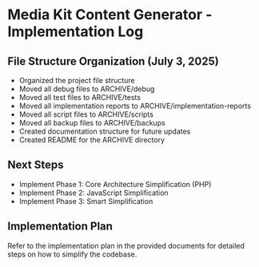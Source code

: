 # Media Kit Content Generator - Implementation Log

## File Structure Organization (July 3, 2025)

- Organized the project file structure
- Moved all debug files to ARCHIVE/debug
- Moved all test files to ARCHIVE/tests
- Moved all implementation reports to ARCHIVE/implementation-reports
- Moved all script files to ARCHIVE/scripts
- Moved all backup files to ARCHIVE/backups
- Created documentation structure for future updates
- Created README for the ARCHIVE directory

## Next Steps

- Implement Phase 1: Core Architecture Simplification (PHP)
- Implement Phase 2: JavaScript Simplification
- Implement Phase 3: Smart Simplification

## Implementation Plan

Refer to the implementation plan in the provided documents for detailed steps on how to simplify the codebase.

